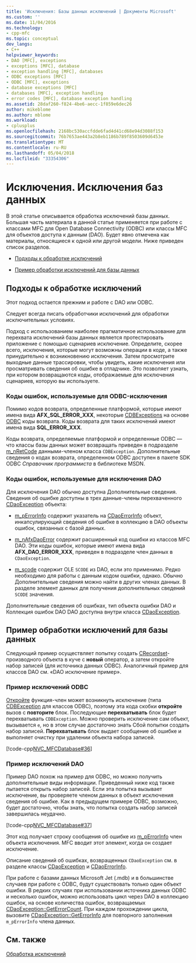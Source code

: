 ```yaml
---
title: 'Исключения: Базы данных исключений | Документы Microsoft'
ms.custom: ''
ms.date: 11/04/2016
ms.technology:
- cpp-mfc
ms.topic: conceptual
dev_langs:
- C++
helpviewer_keywords:
- DAO [MFC], exceptions
- exceptions [MFC], database
- exception handling [MFC], databases
- ODBC exceptions [MFC]
- ODBC [MFC], exceptions
- database exceptions [MFC]
- databases [MFC], exception handling
- error codes [MFC], database exception handling
ms.assetid: 28daf260-f824-4be6-aecc-1f859e6dec26
author: mikeblome
ms.author: mblome
ms.workload:
- cplusplus
ms.openlocfilehash: 2168bc530accfdde6fad4d41cd68e94d3088f153
ms.sourcegitcommit: 76b7653ae443a2b8eb1186b789f8503609d6453e
ms.translationtype: MT
ms.contentlocale: ru-RU
ms.lasthandoff: 05/04/2018
ms.locfileid: "33354306"
---
```

# <a name="exceptions-database-exceptions"></a>Исключения. Исключения баз данных
В этой статье описывается обработка исключений базы данных. Большая часть материала в данной статье применяется при работе с классами MFC для Open Database Connectivity (ODBC) или классы MFC для объектов доступа к данным (DAO). Будет явно отмечена как материалы, относящиеся к одной или другой модели. Ниже приведен список разделов.  
  
-   [Подходы к обработке исключений](#_core_approaches_to_exception_handling)  
  
-   [Пример обработки исключений для базы данных](#_core_a_database_exception.2d.handling_example)  
  
##  <a name="_core_approaches_to_exception_handling"></a> Подходы к обработке исключений  
 Этот подход остается прежним и работе с DAO или ODBC.  
  
 Следует всегда писать обработчики исключений для обработки исключительных условиях.  
  
 Подход с использованием наиболее прагматичное использование для перехвата исключений базы данных является протестировать приложение с помощью сценариев исключение. Определите, скорее всего, исключения, которые могут возможны операции в коде, а также принудительно к возникновению исключения. Затем просмотрите выходные данные трассировки, чтобы увидеть, какие исключения или просматривать сведения об ошибке в отладчике. Это позволяет узнать, при котором возвращаются коды, отображаемые для исключения сценариев, которую вы используете.  
  
### <a name="error-codes-used-for-odbc-exceptions"></a>Коды ошибок, используемые для ODBC-исключения  
 Помимо кодов возврата, определенные платформой, которые имеют имена вида **AFX_SQL_ERROR_XXX**, некоторые [CDBExceptions](../mfc/reference/cdbexception-class.md) на основе [ODBC](../data/odbc/odbc-basics.md) коды возврата. Коды возврата для таких исключений имеют имена вида **SQL_ERROR_XXX**.  
  
 Коды возврата, определяемые платформой и определенные ODBC — что классы базы данных может возвращать приведен в подразделе [m_nRetCode](../mfc/reference/cdbexception-class.md#m_nretcode) данными-членом класса `CDBException`. Дополнительные сведения о кодах возврата, определенном ODBC доступен в пакете SDK ODBC *Справочник программиста* в библиотеке MSDN.  
  
### <a name="error-codes-used-for-dao-exceptions"></a>Коды ошибок, используемые для исключения DAO  
 Для исключения DAO обычно доступна Дополнительные сведения. Сведения об ошибке доступны в трех данные-члены перехваченного [CDaoException](../mfc/reference/cdaoexception-class.md) объекта:  
  
-   [m_pErrorInfo](../mfc/reference/cdaoexception-class.md#m_perrorinfo) содержит указатель на [CDaoErrorInfo](../mfc/reference/cdaoerrorinfo-structure.md) объект, инкапсулирующий сведения об ошибке в коллекцию в DAO объекты ошибок, связанных с базой данных.  
  
-   [m_nAfxDaoError](../mfc/reference/cdaoexception-class.md#m_nafxdaoerror) содержит расширенный код ошибки из классов MFC DAO. Эти коды ошибок, которые имеют имена вида **AFX_DAO_ERROR_XXX**, приведен в подразделе член данных в `CDaoException`.  
  
-   [m_scode](../mfc/reference/cdaoexception-class.md#m_scode) содержит OLE `SCODE` из DAO, если это применимо. Редко необходимо для работы с данным кодом ошибки, однако. Обычно Дополнительные сведения можно найти в других членах данных. В разделе элемент данных для получения дополнительных сведений `SCODE` значения.  
  
 Дополнительные сведения об ошибках, тип объекта ошибки DAO и Коллекция ошибок DAO DAO доступна внутри класса [CDaoException](../mfc/reference/cdaoexception-class.md).  
  
##  <a name="_core_a_database_exception.2d.handling_example"></a> Пример обработки исключений для базы данных  
 Следующий пример осуществляет попытку создать [CRecordset](../mfc/reference/crecordset-class.md)-производного объекта в куче с **новый** оператор, а затем откройте набор записей (для источника данных ODBC). Аналогичный пример для классов DAO см. «DAO исключение пример».  
  
### <a name="odbc-exception-example"></a>Пример исключений ODBC  
 [Откройте](../mfc/reference/crecordset-class.md#open) функция-член может возникнуть исключение (типа [CDBException](../mfc/reference/cdbexception-class.md) для классов ODBC), поэтому эта кода скобки **откройте** вызов с **повторите**  блок. Последующие **перехватывать** блок будет перехватывать `CDBException`. Можно проверить исключение сам объект, вызывается `e`, но в этом случае достаточно знать Сбой попытки создать набор записей. **Перехватывать** блок выдает сообщение об ошибке и выполняет очистку при удалении объекта набора записей.  
  
 [!code-cpp[NVC_MFCDatabase#36](../mfc/codesnippet/cpp/exceptions-database-exceptions_1.cpp)]  
  
### <a name="dao-exception-example"></a>Пример исключений DAO  
 Пример DAO похож на пример для ODBC, но можно получить дополнительные виды информации. Приведенный ниже код также пытается открыть набор записей. Если эта попытка вызывает исключение, вы проверяете членом данных в объект исключения сведения об ошибке. Как в предыдущем примере ODBC, возможно, будет достаточно, чтобы знать, что попытка создать набор записей завершилась неудачно.  
  
 [!code-cpp[NVC_MFCDatabase#37](../mfc/codesnippet/cpp/exceptions-database-exceptions_2.cpp)]  
  
 Этот код получает строку сообщения об ошибке из [m_pErrorInfo](../mfc/reference/cdaoexception-class.md#m_perrorinfo) член объекта исключения. MFC вводит этот элемент, когда он создает исключение.  
  
 Описание сведений об ошибках, возвращенных `CDaoException` см. в разделе классы [CDaoException](../mfc/reference/cdaoexception-class.md) и [CDaoErrorInfo](../mfc/reference/cdaoerrorinfo-structure.md).  
  
 При работе с базами данных Microsoft Jet (.mdb) и в большинстве случаев при работе с ODBC, будут существовать только один объект ошибки. В редких случаях при использовании источника данных ODBC и несколько ошибок, можно использовать цикл через DAO в коллекцию ошибок, на основе количества ошибок, возвращаемых [CDaoException::GetErrorCount](../mfc/reference/cdaoexception-class.md#geterrorcount). При каждом прохождении цикла, вызовите [CDaoException::GetErrorInfo](../mfc/reference/cdaoexception-class.md#geterrorinfo) для повторного заполнения `m_pErrorInfo` члена данных.  
  
## <a name="see-also"></a>См. также  
 [Обработка исключений](../mfc/exception-handling-in-mfc.md)

